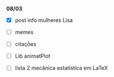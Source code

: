 **08/03**
- [x] post info mulheres Lisa
- [ ] memes
- [ ] citações
- [ ] Lib animatPlot
- [ ] lista 2 mecânica estatística em LaTeX

